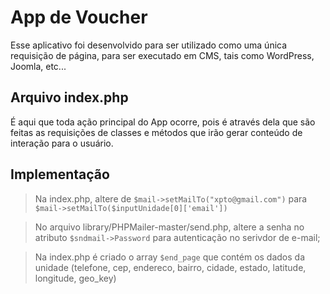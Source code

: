 # App de Voucher

Esse aplicativo foi desenvolvido para ser utilizado como uma única requisição de página, para ser executado em CMS, tais como WordPress, Joomla, etc...

## Arquivo index.php
É aqui que toda ação principal do App ocorre, pois é através dela que são feitas as requisições de classes e métodos que irão gerar conteúdo de interação para o usuário.

## Implementação
>Na index.php, altere de `$mail->setMailTo("xpto@gmail.com")` para `$mail->setMailTo($inputUnidade[0]['email'])`

>No arquivo library/PHPMailer-master/send.php, altere a senha no atributo `$sndmail->Password` para autenticação no serivdor de e-mail;

>Na index.php é criado o array `$end_page` que contém os dados da unidade (telefone, cep, endereco, bairro, cidade, estado, latitude, longitude, geo_key)